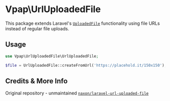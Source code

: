 # Vpap\UrlUploadedFile

This package extends Laravel's [`UploadedFile`](https://github.com/laravel/framework/blob/9.x/src/Illuminate/Http/UploadedFile.php) functionality using file URLs instead of regular file uploads.

## Usage

``` php
use Vpap\UrlUploadedFile\UrlUploadedFile;

$file = UrlUploadedFile::createFromUrl('https://placehold.it/150x150');
```

## Credits & More Info

Original repository - unmaintained [`naxon/laravel-url-uploaded-file`](https://github.com/naxon/laravel-url-uploaded-file)
